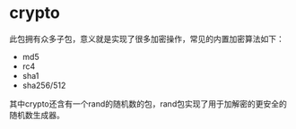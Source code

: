 # crypto

此包拥有众多子包，意义就是实现了很多加密操作，常见的内置加密算法如下：
- md5
- rc4
- sha1
- sha256/512

其中crypto还含有一个rand的随机数的包，rand包实现了用于加解密的更安全的随机数生成器。